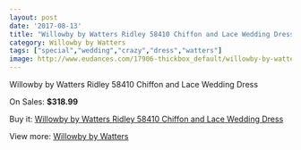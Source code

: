 ```yaml
---
layout: post
date: '2017-08-13'
title: "Willowby by Watters Ridley 58410 Chiffon and Lace Wedding Dress"
category: Willowby by Watters
tags: ["special","wedding","crazy","dress","watters"]
image: http://www.eudances.com/17906-thickbox_default/willowby-by-watters-ridley-58410-chiffon-and-lace-wedding-dress.jpg
---
```

Willowby by Watters Ridley 58410 Chiffon and Lace Wedding Dress

On Sales: **$318.99**
<a href="https://www.eudances.com/en/willowby-by-watters/5202-willowby-by-watters-ridley-58410-chiffon-and-lace-wedding-dress.html"><amp-img layout="responsive" width="600" height="600" src="//www.eudances.com/17906-thickbox_default/willowby-by-watters-ridley-58410-chiffon-and-lace-wedding-dress.jpg" alt="Willowby by Watters Ridley 58410 Chiffon and Lace Wedding Dress 0" /></a>
<a href="https://www.eudances.com/en/willowby-by-watters/5202-willowby-by-watters-ridley-58410-chiffon-and-lace-wedding-dress.html"><amp-img layout="responsive" width="600" height="600" src="//www.eudances.com/17908-thickbox_default/willowby-by-watters-ridley-58410-chiffon-and-lace-wedding-dress.jpg" alt="Willowby by Watters Ridley 58410 Chiffon and Lace Wedding Dress 1" /></a>
<a href="https://www.eudances.com/en/willowby-by-watters/5202-willowby-by-watters-ridley-58410-chiffon-and-lace-wedding-dress.html"><amp-img layout="responsive" width="600" height="600" src="//www.eudances.com/17907-thickbox_default/willowby-by-watters-ridley-58410-chiffon-and-lace-wedding-dress.jpg" alt="Willowby by Watters Ridley 58410 Chiffon and Lace Wedding Dress 2" /></a>

Buy it: [Willowby by Watters Ridley 58410 Chiffon and Lace Wedding Dress](https://www.eudances.com/en/willowby-by-watters/5202-willowby-by-watters-ridley-58410-chiffon-and-lace-wedding-dress.html "Willowby by Watters Ridley 58410 Chiffon and Lace Wedding Dress")

View more: [Willowby by Watters](https://www.eudances.com/en/48-willowby-by-watters "Willowby by Watters")